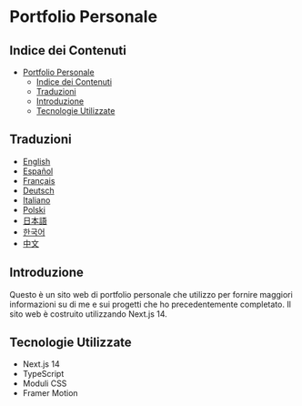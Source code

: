 # Portfolio Personale

## Indice dei Contenuti

- [Portfolio Personale](#portfolio-personale)
  - [Indice dei Contenuti](#indice-dei-contenuti)
  - [Traduzioni](#traduzioni)
  - [Introduzione](#introduzione)
  - [Tecnologie Utilizzate](#tecnologie-utilizzate)

## Traduzioni

- [English](/README.md)
- [Español](/docs/README.es.md)
- [Français](/docs/README.fr.md)
- [Deutsch](/docs/README.de.md)
- [Italiano](/docs/README.it.md)
- [Polski](/docs/README.pl.md)
- [日本語](/docs/README.ja.md)
- [한국어](/docs/README.ko.md)
- [中文](/docs/README.zh.md)

## Introduzione

Questo è un sito web di portfolio personale che utilizzo per fornire maggiori informazioni su di me e sui progetti che ho precedentemente completato. Il sito web è costruito utilizzando Next.js 14.

## Tecnologie Utilizzate

- Next.js 14
- TypeScript
- Moduli CSS
- Framer Motion
